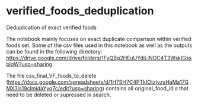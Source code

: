 # verified_foods_deduplication
Deduplication of exact verified foods


The notebook mainly focuses on exact duplicate comparison within verified foods set. 
Some of the csv files used in this notebook as well as the outputs can be found in the following directory: https://drive.google.com/drive/folders/1FyQBg2HEuUYdiLiNOC4T3WskIGssblqW?usp=sharing

The file csv_final_VF_foods_to_delete (https://docs.google.com/spreadsheets/d/1H7SH7C4PTkIOtzjvzsHaMa17GMX3Is19cImidaYyq7c/edit?usp=sharing) contains all original_food_id s that need to be deleted or supressed in search.
